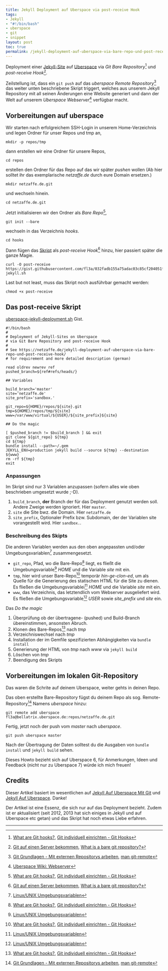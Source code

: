 ```yaml
---
title: Jekyll Deployment auf Uberspace via post-receive Hook
tags: 
- Jekyll
- "#!/bin/bash"
- uberspace
- git
- snippet
layout: post
toc: true
permalink: /jekyll-deployment-auf-uberspace-via-bare-repo-und-post-receive-hook/
---
```

Deployment einer [Jekyll-Site](/tags/jekyll) auf [Uberspace](https://uberspace.de) via *Git Bare Repository*[^2] und *post-receive Hook*[^1].

Zeilstellung ist, dass ein `git push` auf das *uberspace Remote Repository*[^3] das weiter unten beschriebene Skript triggert,
welches aus unserem Jekyll Repository mit all seinen Änderungen eine Website generiert 
und dann der Welt auf unserem *Uberspace Webserver*[^4] verfügbar macht.


## Vorbereitungen auf uberspace

Wir starten nach erfolgreichem SSH-Login in unserem Home-Verzeichnis und legen Ordner für unser Repos und tmp an,
```
mkdir -p repos/tmp
```

dann erstellen wir eine Ordner für unsere Repos,
```
cd repos
```

erstellen den Ordner für das Repo auf das wir später *pushen* wollen 
(Ab hier solltet ihr das exemplarische *netzaffe.de* durch eure Domain ersetzen.)
```
mkdir netzaffe.de.git
```

und wechseln hinein.
```
cd netzaffe.de.git
```

Jetzt initialisieren wir den Ordner als *Bare Repo*[^2],
```
git init --bare
```

wechseln in das Verzeichnis *hooks*.
```
cd hooks
```

Dann fügen das [Skript](https://gist.github.com/fl3a/032fadb155a75adac03c85cf204051f6) als *post-receive Hook*[^1] hinzu, 
hier passiert später die ganze Magie.<!--break-->

```
curl -O post-receive https://gist.githubusercontent.com/fl3a/032fadb155a75adac03c85cf204051f6/raw/b49e91fd1158faca3e73274fc5e84a2115d4863b/uberspace-jekyll.sh
```

Last but not least, muss das Skript noch ausführbar gemacht werden:
```
chmod +x post-receive
```

## Das post-receive Skript

[uberspace-jekyll-deployment.sh](https://gist.github.com/fl3a/032fadb155a75adac03c85cf204051f6) Gist.

```
#!/bin/bash
#
# Deployment of Jekyll-Sites on Uberspace 
# via Git Bare Repository and post-receive Hook
#
# See https://netzaffe.de/jekyll-deployment-auf-uberspace-via-bare-repo-und-post-receive-hook/ 
# for requirement and more detailed description (german)

read oldrev newrev ref
pushed_branch=${ref#refs/heads/}

## Variables

build_branch='master'
site='netzaffe.de'
site_prefix='sandbox.'

git_repo=${HOME}/repos/${site}.git 
tmp=${HOME}/repos/tmp/${site}
www=/var/www/virtual/${USER}/${site_prefix}${site}

## Do the magic
 
[ $pushed_branch != $build_branch ] && exit
git clone ${git_repo} ${tmp}
cd ${tmp}
bundle install --path=~/.gem
JEKYLL_ENV=production jekyll build --source ${tmp} --destination ${www}
rm -rf ${tmp}
exit
```

### Anpassungen

Im Skript sind nur 3 Variablen anzupassen (sofern alles wie oben beschrieben umgesetzt wurde ;-D).


1. `build_branch`, **der** Branch der für das Deployment genutzt werden soll. 
 Andere Zweige werden ignoriert. Hier `master`.
2. `site` die Site bwz. die Domain. Hier `netzaffe.de`
3. `site_prefix`, Optionaler Prefix bzw. Subdomain, der der Variablen site vorangestellt wird. Hier `sandbox.`. 

### Beschreibung des Skipts 

Die anderen Variablen werden aus den oben angepassten und/oder Umgebungsvariablen[^5] zusammengesetzt.

* `git_repo`, Pfad, wo die Bare-Repo[^2] liegt, 
es fließt die Umgebungsvariable[^5] *HOME* und die Variable *site* mit ein.
* `tmp`, hier wird unser Bare-Repo[^2] temporär *hin-ge-clon-ed*, 
um als Quelle für die Generierung des statischen HTML für die Site zu dienen.
Es fließen die Umgebungsvariablei[^5] *HOME* und die Variable *site* mit ein.
* `www`, das Verzeichnis, das letztendlich vom Webserver ausgeliefert wird. 
Es fließen die Umgebungsvariable[^5] *USER* sowie *site_prefix* und *site* ein.

Das *Do the magic*

1. Überprüfung ob der übertragene- (pushed) und Build-Branch übereinstimmen, ansonsten Abruch.
2. Klonen des Bare-Repos[^2] nach *tmp*
2. Verzeichniswechsel nach *tmp*
3. Installation der im Gemfile spezifizierten Abhängigkeiten via `bundle install`
4. Generierung der HTML von *tmp* nach *www* via `jekyll build` 
5. Löschen von *tmp*
6. Beendigung des Skripts

## Vorbereitungen im lokalen Git-Repository

Das waren die Schrite auf deinem Uberspace, weiter gehts in deinen Repo.

Das oben erstellte Bare-Repository fügst du deinem Repo als sog. Remote-Repository[^3] Namens *uberspace* hinzu:
```
git remote add uberspace fl3a@bellatrix.uberspace.de:repos/netzaffe.de.git
```

Fertig, jetzt noch der push vom *master* nach *uberspace*.

```
git push uberspace master
```

Nach der Übertragung der Daten solltest du die Ausgaben von `bundle install` und `jekyll build` sehen.

Dieses Howto bezieht sich auf Uberspace 6, für Anmerkungen, Ideen und Feedback (nicht nur zu Uberspace 7) würde ich mich freuen!

## Credits

Dieser Artikel basiert im wesentlichen auf [Jekyll Auf Uberspace Mit Git](https://www.wittberger.net/post/jekyll-auf-uberspace-mit-git/) 
und [Jekyll Auf Uberspace](https://lc3dyr.de/blog/2012/07/22/Jekyll-auf-Uberspace/). Danke!

Der Artikel ist eine Essenz, die sich nur auf das Deployment bezieht. 
Zudem ist er aktualisiert (seit 2012, 2013 hat sich einiges in Jekyll und auf Uberspace etc getan) 
und das Skript hat noch etwas Liebe erfahren. 

---

[^1]: [Git auf einen Server bekommen](https://git-scm.com/book/de/v1/Git-auf-dem-Server-Git-auf-einen-Server-bekommen), [What is a bare git repository?](http://www.saintsjd.com/2011/01/what-is-a-bare-git-repository/)

[^2]: [What are Git hooks?](https://githooks.com/), [Git individuell einrichten - Git Hooks](https://git-scm.com/book/de/v1/Git-individuell-einrichten-Git-Hooks) 

[^3]: [Git Grundlagen - Mit externen Repositorys arbeiten](https://git-scm.com/book/de/v1/Git-Grundlagen-Mit-externen-Repositorys-arbeite), [man git-remote](https://git-scm.com/docs/git-remote)

[^4]: [Uberspace Wiki: Webserver](https://wiki.uberspace.de/webserver)

[^5]: [Linux/UNIX Umgebungsvariablen](https://linuxwiki.de/UmgebungsVariable)
